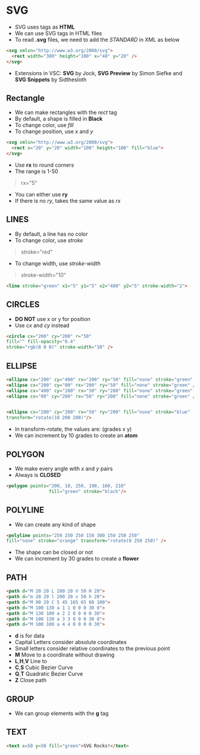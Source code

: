 # SVG

* SVG uses tags as __HTML__
* We can use SVG tags in HTML files
* To read __.svg__ files, we need to add the _STANDARD_ in XML as below

```html
<svg xmlsn="http://www.w3.org/2000/svg">
  <rect width="300" height="100" x="40" y="20" />
</svg>
```
* Extensions in VSC: __SVG__ by Jock, __SVG Preview__ by Simon Siefke and __SVG Snippets__ by Sidthesloth

## Rectangle

* We can make rectangles with the _rect_ tag
* By default, a shape is filled in __Black__
* To change color, use _fill_
* To change position, use _x_ and _y_

```html
<svg xmlsn="http://www.w3.org/2000/svg">
  <rect x="20" y="20" width="100" height="100" fill="blue">
</svg>
```
* Use __rx__ to round corners
* The range is 1-50
>rx="5"
* You can either use __ry__
* If there is no _ry_, takes the same value as _rx_


## LINES

* By default, a line has no color
* To change color, use _stroke_
>stroke="red"
* To change width, use _stroke-width_
>stroke-width="10"

```html
<line stroke="green" x1="5" y1="5" x2="400" y2="5" stroke-width="2">
```


## CIRCLES

* __DO NOT__ use x or y for position
* Use _cx_ and _cy_ instead


```html
<circle cx="200" cy="200" r="50"
fill="" fill-opacity="0.4"
stroke="rgb(0 0 0)" stroke-width="10" />
```


## ELLIPSE

```html
<ellipse cx="200" cy="400" rx="200" ry="50" fill="none" stroke="green" />
<ellipse cx="200" cy="00" rx="200" ry="50" fill="none" stroke="green" />
<ellipse cx="400" cy="200" rx="50" ry="200" fill="none" stroke="green" />
<ellipse cx="00" cy="200" rx="50" ry="200" fill="none" stroke="green" />


<ellipse cx="200" cy="200" rx="50" ry="200" fill="none" stroke="blue" 
transform="rotate(10 200 200)"/>
```
* In transform-rotate, the values are: (grades x y)
* We can increment by 10 grades to create an __atom__


## POLYGON

* We make every angle with _x_ and _y_ pairs
* Always is __CLOSED__

```html
<polygon points="200, 10, 250, 190, 160, 210"
                fill="green" stroke="black"/>
```


## POLYLINE

* We can create any kind of shape


```html
<polyline points="250 250 250 150 300 150 250 250"
fill="none" stroke="orange" transform="rotate(0 250 250)" />
```
* The shape can be closed or not
* We can increment by 30 grades to create a __flower__


## PATH

```html
<path d="M 20 20 L 200 20 V 50 H 20">
<path d="m 20 20 l 200 20 v 50 h 20">
<path d="M 90 20 C 5 45 165 65 60 100">
<path d="M 100 130 a 1 1 0 0 0 30 0">
<path d="M 130 100 a 2 2 0 0 0 0 30">
<path d="M 100 130 a 3 3 0 0 0 30 0">
<path d="M 100 100 a 4 4 0 0 0 0 30">
```
* __d__ is for data
* Capital Letters consider absolute coordinates
* Small letters consider relative coordinates to the previous point
* __M__ Move to a coordinate without drawing
* __L__,__H__,__V__ Line to
* __C__,__S__ Cubic Bezier Curve
* __Q__,__T__ Quadratic Bezier Curve
* __Z__ Close path

## GROUP

* We can group elements with the __g__ tag


## TEXT


```html
<text x=50 y=50 fill="green">SVG Rocks!</text>
```














